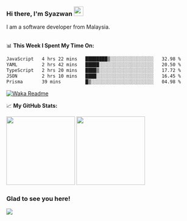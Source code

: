 ### Hi there, I'm Syazwan <img src="https://media.giphy.com/media/hvRJCLFzcasrR4ia7z/giphy.gif" width="25px">
I am a software developer from Malaysia.
<br/><br/>

📊 **This Week I Spent My Time On:**
<!--START_SECTION:waka-->

```txt
JavaScript   4 hrs 22 mins   ████████▒░░░░░░░░░░░░░░░░   32.98 %
YAML         2 hrs 42 mins   █████░░░░░░░░░░░░░░░░░░░░   20.50 %
TypeScript   2 hrs 20 mins   ████▒░░░░░░░░░░░░░░░░░░░░   17.72 %
JSON         2 hrs 10 mins   ████░░░░░░░░░░░░░░░░░░░░░   16.45 %
Prisma       39 mins         █▒░░░░░░░░░░░░░░░░░░░░░░░   04.98 %
```

<!--END_SECTION:waka-->
[![Waka Readme](https://github.com/syazwanz/syazwanz/actions/workflows/wakatime.yml/badge.svg)](https://github.com/syazwanz/syazwanz/actions/workflows/wakatime.yml)

📈 **My GitHub Stats:**

<p>
  <img height="180em" src="https://github-readme-stats.vercel.app/api?username=syazwanz&show_icons=true&hide_border=false&&count_private=true&include_all_commits=true" />
  <img height="180em" src="https://github-readme-stats.vercel.app/api/top-langs/?username=syazwanz&exclude_repo=KNN-Image-Classification&show_icons=true&hide_border=false&layout=compact&langs_count=8"/>
</p>

### Glad to see you here!
![](https://visitor-badge.glitch.me/badge?page_id=syazwanz.syazwanz)
